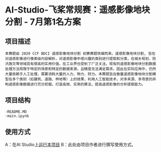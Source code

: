 # AI-Studio-飞桨常规赛：遥感影像地块分割 - 7月第1名方案

## 项目描述
    本赛题由 2020 CCF BDCI 遥感影像地块分割 初赛赛题改编而来。遥感影像地块分割, 旨在对遥感影像进行像素级内容解析，对遥感影像中感兴趣的类别进行提取和分类，在城乡规划、防汛救灾等领域具有很高的实用价值，在工业界也受到了广泛关注。现有的遥感影像地块分割数据处理方法局限于特定的场景和特定的数据来源，且精度无法满足需求。因此在实际应用中，仍然大量依赖于人工处理，需要消耗大量的人力、物力、财力。本赛题旨在衡量遥感影像地块分割模型在多个类别（如建筑、道路、林地等）上的效果，利用人工智能技术，对多来源、多场景的异构遥感影像数据进行充分挖掘，打造高效、实用的算法，提高遥感影像的分析提取能力。

## 项目结构
```
-README.MD
-main.ipynb
```
## 使用方式
A：在AI Studio上[运行本项目](https://aistudio.baidu.com/aistudio/projectdetail/2268177)
B：此处由项目作者进行撰写使用方式。
